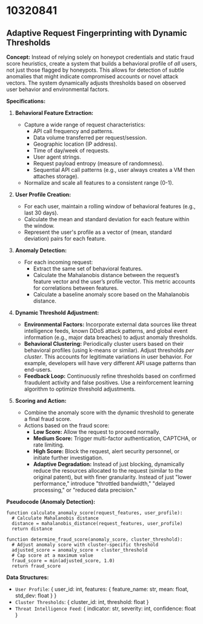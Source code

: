 # 10320841

## Adaptive Request Fingerprinting with Dynamic Thresholds

**Concept:** Instead of relying solely on honeypot credentials and static fraud score heuristics, create a system that builds a behavioral profile of *all* users, not just those flagged by honeypots. This allows for detection of subtle anomalies that might indicate compromised accounts or novel attack vectors. The system dynamically adjusts thresholds based on observed user behavior and environmental factors.

**Specifications:**

1.  **Behavioral Feature Extraction:**
    *   Capture a wide range of request characteristics:
        *   API call frequency and patterns.
        *   Data volume transferred per request/session.
        *   Geographic location (IP address).
        *   Time of day/week of requests.
        *   User agent strings.
        *   Request payload entropy (measure of randomness).
        *   Sequential API call patterns (e.g., user always creates a VM then attaches storage).
    *   Normalize and scale all features to a consistent range (0-1).

2.  **User Profile Creation:**
    *   For each user, maintain a rolling window of behavioral features (e.g., last 30 days).
    *   Calculate the mean and standard deviation for each feature within the window.
    *   Represent the user's profile as a vector of (mean, standard deviation) pairs for each feature.

3.  **Anomaly Detection:**
    *   For each incoming request:
        *   Extract the same set of behavioral features.
        *   Calculate the Mahalanobis distance between the request’s feature vector and the user’s profile vector. This metric accounts for correlations between features.
        *   Calculate a baseline anomaly score based on the Mahalanobis distance.

4.  **Dynamic Threshold Adjustment:**
    *   **Environmental Factors:** Incorporate external data sources like threat intelligence feeds, known DDoS attack patterns, and global event information (e.g., major data breaches) to adjust anomaly thresholds.
    *   **Behavioral Clustering:** Periodically cluster users based on their behavioral profiles (using k-means or similar).  Adjust thresholds *per cluster*. This accounts for legitimate variations in user behavior. For example, developers will have very different API usage patterns than end-users.
    *   **Feedback Loop:** Continuously refine thresholds based on confirmed fraudulent activity and false positives.  Use a reinforcement learning algorithm to optimize threshold adjustments.

5.  **Scoring and Action:**
    *   Combine the anomaly score with the dynamic threshold to generate a final fraud score.
    *   Actions based on the fraud score:
        *   **Low Score:** Allow the request to proceed normally.
        *   **Medium Score:** Trigger multi-factor authentication, CAPTCHA, or rate limiting.
        *   **High Score:** Block the request, alert security personnel, or initiate further investigation.
        *   **Adaptive Degradation:**  Instead of just blocking, dynamically reduce the resources allocated to the request (similar to the original patent), but with finer granularity.  Instead of just "lower performance," introduce "throttled bandwidth," "delayed processing," or "reduced data precision."

**Pseudocode (Anomaly Detection):**

```
function calculate_anomaly_score(request_features, user_profile):
  # Calculate Mahalanobis distance
  distance = mahalanobis_distance(request_features, user_profile)
  return distance

function determine_fraud_score(anomaly_score, cluster_threshold):
  # Adjust anomaly score with cluster-specific threshold
  adjusted_score = anomaly_score + cluster_threshold
  # Cap score at a maximum value
  fraud_score = min(adjusted_score, 1.0)
  return fraud_score
```

**Data Structures:**

*   `User Profile`: { user_id: int, features: { feature_name: str, mean: float, std_dev: float } }
*   `Cluster Thresholds`: { cluster_id: int, threshold: float }
*   `Threat Intelligence Feed`: { indicator: str, severity: int, confidence: float }